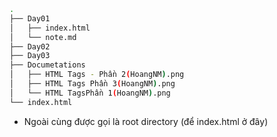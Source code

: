 ```bash
.
├── Day01
│   ├── index.html
│   └── note.md
├── Day02
├── Day03
├── Documetations
│   ├── HTML Tags - Phần 2(HoangNM).png
│   ├── HTML Tags Phần 3(HoangNM).png
│   └── HTML TagsPhần 1(HoangNM).png
└── index.html
```

- Ngoài cùng được gọi là root directory (để index.html ở đây)
